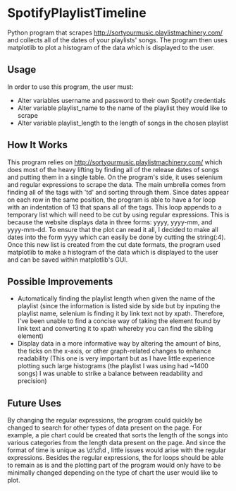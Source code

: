 # SpotifyPlaylistTimeline
Python program that scrapes http://sortyourmusic.playlistmachinery.com/ and collects all of the dates of your playlists' songs. The program then uses matplotlib to plot a histogram of the data which is displayed to the user. 

## Usage
In order to use this program, the user must:
* Alter variables username and password to their own Spotify credentials
* Alter variable playlist_name to the name of the playlist they would like to scrape
* Alter variable playlist_length to the length of songs in the chosen playlist

## How It Works
This program relies on http://sortyourmusic.playlistmachinery.com/ which does most of the heavy lifting by finding all of the release dates of songs and putting them in a single table. On the program's side, it uses selenium and regular expressions to scrape the data. The main umbrella comes from finding all of the tags with 'td' and sorting through them. Since dates appear on each row in the same position, the program is able to have a for loop with an indentation of 13 that spans all of the tags. This loop appends to a temporary list which will need to be cut by using regular expressions. This is because the website displays data in three forms: yyyy, yyyy-mm, and yyyy-mm-dd. To ensure that the plot can read it all, I decided to make all dates into the form yyyy which can easily be done by cutting the string(:4). Once this new list is created from the cut date formats, the program used matplotlib to make a histogram of the data which is displayed to the user and can be saved within matplotlib's GUI. 

## Possible Improvements
* Automatically finding the playlist length when given the name of the playlist (since the information is listed side by side but by inputing the playlist name, selenium is finding it by link text not by xpath. Therefore, I've been unable to find a concise way of taking the element found by link text and converting it to xpath whereby you can find the sibling element)
* Display data in a more informative way by altering the amount of bins, the ticks on the x-axis, or other graph-related changes to enhance readability (This one is very important but as I have little experience plotting such large histograms (the playlist I was using had ~1400 songs) I was unable to strike a balance between readability and precision)

## Future Uses
By changing the regular expressions, the program could quickly be changed to search for other types of data present on the page. For example, a pie chart could be created that sorts the length of the songs into various categories from the length data present on the page. And since the format of time is unique as \d:\d\d , little issues would arise with the regular expressions. Besides the regular expressions, the for loops should be able to remain as is and the plotting part of the program would only have to be minimally changed depending on the type of chart the user would like to plot.  
